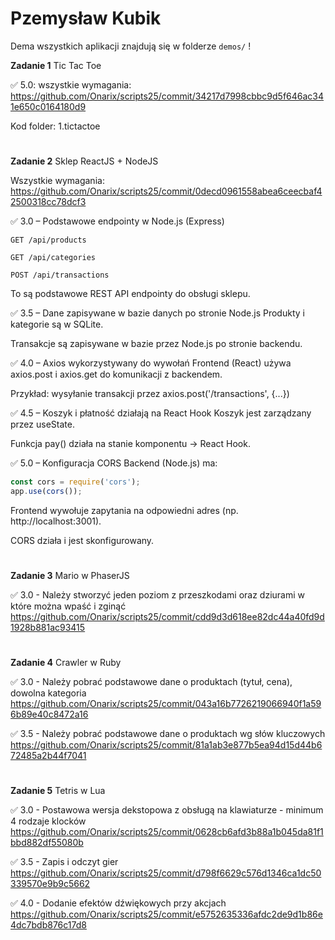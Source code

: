 # Pzemysław Kubik

Dema wszystkich aplikacji znajdują się w folderze `demos/` !

**Zadanie 1** Tic Tac Toe

:white_check_mark: 5.0: wszystkie wymagania:
https://github.com/Onarix/scripts25/commit/34217d7998cbbc9d5f646ac341e650c0164180d9

Kod folder: 1.tictactoe
#

**Zadanie 2** Sklep ReactJS + NodeJS

Wszystkie wymagania: https://github.com/Onarix/scripts25/commit/0decd0961558abea6ceecbaf42500318cc78dcf3

:white_check_mark: 3.0 – Podstawowe endpointy w Node.js (Express)

```
GET /api/products

GET /api/categories

POST /api/transactions
```
To są podstawowe REST API endpointy do obsługi sklepu.

:white_check_mark: 3.5 – Dane zapisywane w bazie danych po stronie Node.js
Produkty i kategorie są w SQLite.

Transakcje są zapisywane w bazie przez Node.js po stronie backendu.

:white_check_mark:  4.0 – Axios wykorzystywany do wywołań
Frontend (React) używa axios.post i axios.get do komunikacji z backendem.

Przykład: wysyłanie transakcji przez axios.post('/transactions', {...})

:white_check_mark:  4.5 – Koszyk i płatność działają na React Hook
Koszyk jest zarządzany przez useState.

Funkcja pay() działa na stanie komponentu → React Hook.

:white_check_mark: 5.0 – Konfiguracja CORS
Backend (Node.js) ma:

```js
const cors = require('cors');
app.use(cors());
```

Frontend wywołuje zapytania na odpowiedni adres (np. http://localhost:3001).

CORS działa i jest skonfigurowany.
#

**Zadanie 3** Mario w PhaserJS

:white_check_mark: 3.0 - Należy stworzyć jeden poziom z przeszkodami oraz dziurami w które
można wpaść i zginąć
https://github.com/Onarix/scripts25/commit/cdd9d3d618ee82dc44a40fd9d1928b881ac93415

#

**Zadanie 4** Crawler w Ruby

:white_check_mark: 3.0 -  Należy pobrać podstawowe dane o produktach (tytuł, cena), dowolna
kategoria
https://github.com/Onarix/scripts25/commit/043a16b7726219066940f1a596b89e40c8472a16

:white_check_mark: 3.5 -  Należy pobrać podstawowe dane o produktach wg słów kluczowych
https://github.com/Onarix/scripts25/commit/81a1ab3e877b5ea94d15d44b672485a2b44f7041

#

**Zadanie 5** Tetris w Lua

:white_check_mark: 3.0 - Postawowa wersja dekstopowa z obsługą na klawiaturze - minimum 4
rodzaje klocków
https://github.com/Onarix/scripts25/commit/0628cb6afd3b88a1b045da81f1bbd882df55080b

:white_check_mark: 3.5 - Zapis i odczyt gier \
https://github.com/Onarix/scripts25/commit/d798f6629c576d1346ca1dc50339570e9b9c5662

:white_check_mark: 4.0 - Dodanie efektów dźwiękowych przy akcjach
https://github.com/Onarix/scripts25/commit/e5752635336afdc2de9d1b86e4dc7bdb876c17d8

#
